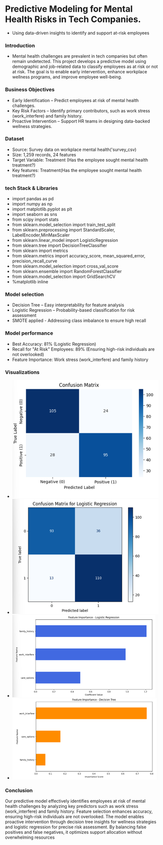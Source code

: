 # Predictive Modeling for Mental Health Risks in Tech Companies.
- Using data-driven insights to identify and support at-risk employees
### Introduction
- Mental health challenges are prevalent in tech companies but often remain undetected. This project develops a predictive model using demographic and job-related data to classify employees as at risk or not at risk. The goal is to enable early intervention, enhance workplace wellness programs, and improve employee well-being.
### Business Objectives
- Early Identification – Predict employees at risk of mental health challenges.
- Key Risk Factors – Identify primary contributors, such as work stress (work_interfere) and family history.
- Proactive Intervention – Support HR teams in designing data-backed wellness strategies.
### Dataset
- Source: Survey data on workplace mental health('survey_csv)
- Size: 1,259 records, 24 features
- Target Variable: Treatment (Has the employee sought mental health treatment?)
- Key features: Treatment(Has the employee sought mental health treatment?)
### tech Stack & Libraries
- import pandas as pd 
- import numpy as np 
- import matplotlib.pyplot as plt
- import seaborn as sns
- from scipy import stats
- from sklearn.model_selection import train_test_split
- from sklearn.preprocessing import StandardScaler, LabelEncoder,MinMaxScaler
- from sklearn.linear_model import LogisticRegression
- from sklearn.tree import DecisionTreeClassifier
- from sklearn import metrics
- from sklearn.metrics import accuracy_score, mean_squared_error, precision_recall_curve
- from sklearn.model_selection import cross_val_score
- from sklearn.ensemble import RandomForestClassifier
- from sklearn.model_selection import GridSearchCV
- %matplotlib inline
### Model selection
-  Decision Tree – Easy interpretability for feature analysis
-  Logistic Regression – Probability-based classification for risk assessment
- SMOTE applied - Addressing class imbalance to ensure high recall
### Model performance
- Best Accuracy: 81% (Logistic Regression)
- Recall for "At Risk" Employees: 89% (Ensuring high-risk individuals are not overlooked)
- Feature Importance: Work stress (work_interfere) and family history
### Visualizations
- ![Alt Text](https://github.com/Cornelius-ngatia/Phase-3-project/blob/main/Images/Screenshot%202025-06-10%20114001.png)
- ![Alt Text](https://github.com/Cornelius-ngatia/Phase-3-project/blob/main/Images/Screenshot%202025-06-10%20114352.png)
- ![Alt Text](https://github.com/Cornelius-ngatia/Phase-3-project/blob/main/Images/Screenshot%202025-06-10%20115106.png)
- ![Alt Text](https://github.com/Cornelius-ngatia/Phase-3-project/blob/main/Images/Screenshot%202025-06-10%20115204.png)
### Conclusion
Our predictive model effectively identifies employees at risk of mental health challenges by analyzing key predictors such as work stress (work_interfere) and family history. Feature selection enhances accuracy, ensuring high-risk individuals are not overlooked. The model enables proactive intervention through decision tree insights for wellness strategies and logistic regression for precise risk assessment. By balancing false positives and false negatives, it optimizes support allocation without overwhelming resources
